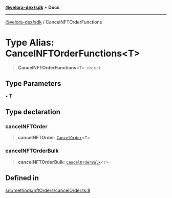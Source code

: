 [**@velora-dex/sdk**](../README.md) • **Docs**

***

[@velora-dex/sdk](../globals.md) / CancelNFTOrderFunctions

# Type Alias: CancelNFTOrderFunctions\<T\>

> **CancelNFTOrderFunctions**\<`T`\>: `object`

## Type Parameters

• **T**

## Type declaration

### cancelNFTOrder

> **cancelNFTOrder**: [`CancelOrder`](../-internal-/type-aliases/CancelOrder.md)\<`T`\>

### cancelNFTOrderBulk

> **cancelNFTOrderBulk**: [`CancelOrderBulk`](../-internal-/type-aliases/CancelOrderBulk.md)\<`T`\>

## Defined in

[src/methods/nftOrders/cancelOrder.ts:8](https://github.com/VeloraDEX/paraswap-sdk/blob/feat/velora/src/methods/nftOrders/cancelOrder.ts#L8)

